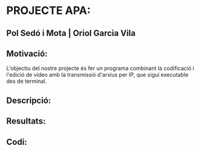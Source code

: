 # PROJECTE APA:
## Pol Sedó i Mota  |  Oriol Garcia Vila

## Motivació:
L'objectiu del nostre projecte és fer un programa combinant la codificació i l'edició de video amb la transmissió d'arxius per IP, que sigui executable des de terminal.

## Descripció:

## Resultats:

## Codi:

